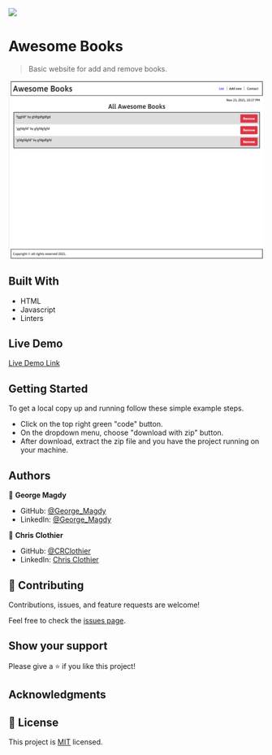 ![](https://img.shields.io/badge/Microverse-blueviolet)

# Awesome Books

> Basic website for add and remove books.

![screenshot](./app_screenshot.png)

## Built With

- HTML
- Javascript
- Linters

## Live Demo

[Live Demo Link](https://gemmen29.github.io/Awesome-Book/)

## Getting Started

To get a local copy up and running follow these simple example steps.

- Click on the top right green "code" button.
- On the dropdown menu, choose "download with zip" button.
- After download, extract the zip file and you have the project running on your machine.

## Authors

👤 **George Magdy**

- GitHub: [@George_Magdy](https://github.com/gemmen29)
- LinkedIn: [@George_Magdy](https://www.linkedin.com/in/george-magdy-840/)

👤 **Chris Clothier**

- GitHub: [@CRClothier](https://github.com/crclothier)  
- LinkedIn: [Chris Clothier](https://www.linkedin.com/in/crclothier/)

## 🤝 Contributing

Contributions, issues, and feature requests are welcome!

Feel free to check the [issues page](../../issues/).

## Show your support

Please give a ⭐️ if you like this project!

## Acknowledgments

## 📝 License

This project is [MIT](./MIT.md) licensed.
